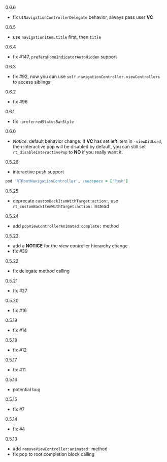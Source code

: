0.6.6

- fix `UINavigationControllerDelegate` behavior, always pass user **VC**

0.6.5

- use `navigationItem.title` first, then `title`

0.6.4

- fix #147, `prefersHomeIndicatorAutoHidden` support

0.6.3

- fix #92, now you can use `self.navigationController.viewControllers` to access siblings

0.6.2

- fix #96

0.6.1

- fix `-preferredStatusBarStyle`

0.6.0

- *Notice*: default behavior change. If **VC** has set left item in `-viewDidLoad`, then interactive pop will be disabled by default, you can still set `rt_disableInteractivePop` to **NO** if you really want it.

0.5.26

- interactive push support

```ruby
pod 'RTRootNavigationController', :subspecs = ['Push']
```

0.5.25

- deprecate `customBackItemWithTarget:action:`, use `rt_customBackItemWithTarget:action:` instead

0.5.24

- add `popViewControllerAnimated:complete:` method

0.5.23

- add a **NOTICE** for the view controller hierarchy change
- fix #39

0.5.22

- fix delegate method calling

0.5.21

- fix #27

0.5.20

- fix #16

0.5.19

- fix #14

0.5.18

- fix #12

0.5.17

- fix #11

0.5.16

- potential bug

0.5.15

- fix #7

0.5.14

- fix #4

0.5.13

- add `removeViewController:animated:` method
- fix pop to root completion block calling
